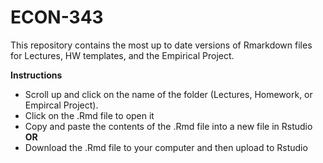 # ECON-343
This repository contains the most up to date versions of Rmarkdown files for Lectures, HW templates, and the Empirical Project.

**Instructions**
- Scroll up and click on the name of the folder (Lectures, Homework, or Empircal Project).
- Click on the .Rmd file to open it
- Copy and paste the contents of the .Rmd file into a new file in Rstudio **OR**
- Download the .Rmd file to your computer and then upload to Rstudio
